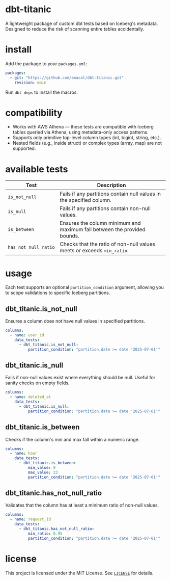 # dbt-titanic

A lightweight package of custom dbt tests based on Iceberg's metadata. Designed to reduce the risk of scanning entire tables accidentally.

# install

Add the package to your `packages.yml`:

```yaml
packages:
  - git: "https://github.com/amacal/dbt-titanic.git"
    revision: main
```

Run `dbt deps` to install the macros.

# compatibility

- Works with AWS Athena — these tests are compatible with Iceberg tables queried via Athena, using metadata-only access patterns.
- Supports only primitive top-level column types (int, bigint, string, etc.).
- Nested fields (e.g., inside struct) or complex types (array, map) are not supported.

# available tests

|         Test         |                               Description                                |
| -------------------- | ------------------------------------------------------------------------ |
| `is_not_null`        | Fails if any partitions contain null values in the specified column.     |
| `is_null`            | Fails if any partitions contain non-null values.                         |
| `is_between`         | Ensures the column minimum and maximum fall between the provided bounds. |
| `has_not_null_ratio` | Checks that the ratio of non-null values meets or exceeds `min_ratio`.   |

# usage

Each test supports an optional `partition_condition` argument, allowing you to scope validations to specific Iceberg partitions.

## dbt_titanic.is_not_null

Ensures a column does not have null values in specified partitions.

``` yaml
columns:
  - name: user_id
    data_tests:
      - dbt_titanic.is_not_null:
          partition_condition: "partition.date >= date '2025-07-01'"
```

## dbt_titanic.is_null

Fails if non-null values exist where everything should be null. Useful for sanity checks on empty fields.

``` yaml
columns:
  - name: deleted_at
    data_tests:
      - dbt_titanic.is_null:
          partition_condition: "partition.date >= date '2025-07-01'"
```

## dbt_titanic.is_between

Checks if the column's min and max fall within a numeric range.

``` yaml
columns:
  - name: hour
    data_tests:
      - dbt_titanic.is_between:
          min_value: 0
          max_value: 23
          partition_condition: "partition.date >= date '2025-07-01'"
```

## dbt_titanic.has_not_null_ratio

Validates that the column has at least a minimum ratio of non-null values.

``` yaml
columns:
  - name: request_id
    data_tests:
      - dbt_titanic.has_not_null_ratio:
          min_ratio: 0.95
          partition_condition: "partition.date >= date '2025-07-01'"
```

# license

This project is licensed under the MIT License. See [`LICENSE`](LICENSE) for details.
